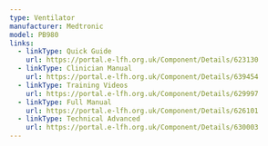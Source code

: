 ```yaml
---
type: Ventilator
manufacturer: Medtronic
model: PB980
links:
  - linkType: Quick Guide
    url: https://portal.e-lfh.org.uk/Component/Details/623130
  - linkType: Clinician Manual
    url: https://portal.e-lfh.org.uk/Component/Details/639454
  - linkType: Training Videos
    url: https://portal.e-lfh.org.uk/Component/Details/629997
  - linkType: Full Manual
    url: https://portal.e-lfh.org.uk/Component/Details/626101
  - linkType: Technical Advanced
    url: https://portal.e-lfh.org.uk/Component/Details/630003
---
```

